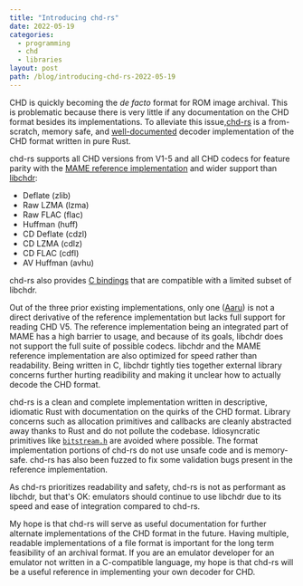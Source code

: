 ```yaml
---
title: "Introducing chd-rs"
date: 2022-05-19
categories:
  - programming
  - chd
  - libraries
layout: post
path: /blog/introducing-chd-rs-2022-05-19
---
```


CHD is quickly becoming the *de facto* format for ROM image archival. This is problematic because there is very little if any documentation on the CHD format besides its implementations. To alleviate this issue,[chd-rs](https://github.com/SnowflakePowered/chd-rs) is a from-scratch, memory safe, and [well-documented](https://docs.rs/chd/0.0.9/chd/) decoder implementation of the CHD format written in pure Rust. 

chd-rs supports all CHD versions from V1-5 and all CHD codecs for feature parity with the [MAME reference implementation](https://github.com/mamedev/mame/blob/75e986a65178e129efa88d7cc969e93203a45a91/src/lib/util/chd.cpp) and wider support than [libchdr](https://github.com/rtissera/libchdr):

* Deflate (zlib)
* Raw LZMA (lzma)
* Raw FLAC (flac)
* Huffman (huff)
* CD Deflate (cdzl)
* CD LZMA (cdlz)
* CD FLAC (cdfl)
* AV Huffman (avhu)


chd-rs also provides [C bindings](https://github.com/SnowflakePowered/chd-rs/tree/master/chd-rs-capi) that are compatible with a limited subset of libchdr. 

Out of the three prior existing implementations, only one ([Aaru](https://github.com/aaru-dps/Aaru/tree/762e3eb6d25b0a5ec81bacad2da442c11850e47d/Aaru.Images/CHD)) is not a direct derivative of the reference implementation but lacks full support for reading CHD V5. The reference implementation being an integrated part of MAME has a high barrier to usage, and because of its goals, libchdr does not support the full suite of possible codecs. libchdr and the MAME reference implementation are also optimized for speed rather than 
readability. Being written in C, libchdr tightly ties together external library concerns further hurting readibility and making it unclear how to actually decode the CHD format.

chd-rs is a clean and complete implementation written in descriptive, idiomatic Rust with documentation on the quirks of the CHD format. Library concerns such as allocation primitives and callbacks are cleanly abstracted away thanks to Rust and do not pollute the codebase. Idiosyncratic primitives like [`bitstream.h`](https://github.com/rtissera/libchdr/blob/master/include/libchdr/bitstream.h) are avoided where possible. The format implementation portions of chd-rs do not use unsafe code and is memory-safe. chd-rs has also been fuzzed to fix some validation bugs present in the reference implementation.

As chd-rs prioritizes readability and safety, chd-rs is not as performant as libchdr, but that's OK: emulators should continue to use libchdr due to its speed and ease of integration compared to chd-rs.

My hope is that chd-rs will serve as useful documentation for further alternate implementations of the CHD format in the future. Having multiple, readable implementations of a file format is important for the long term feasibility of an archival format. If you are an emulator developer for an emulator not written in a C-compatible language, my hope is that chd-rs will be a useful reference in implementing your own decoder for CHD.
